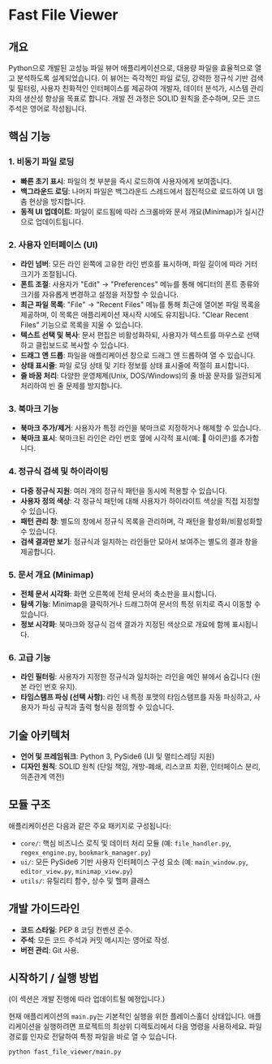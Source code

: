 # Fast File Viewer

## 개요
Python으로 개발된 고성능 파일 뷰어 애플리케이션으로, 대용량 파일을 효율적으로 열고 분석하도록 설계되었습니다. 
이 뷰어는 즉각적인 파일 로딩, 강력한 정규식 기반 검색 및 필터링, 사용자 친화적인 인터페이스를 제공하여 개발자, 데이터 분석가, 시스템 관리자의 생산성 향상을 목표로 합니다. 
개발 전 과정은 SOLID 원칙을 준수하며, 모든 코드 주석은 영어로 작성됩니다.

## 핵심 기능

### 1. 비동기 파일 로딩
- **빠른 초기 표시**: 파일의 첫 부분을 즉시 로드하여 사용자에게 보여줍니다.
- **백그라운드 로딩**: 나머지 파일은 백그라운드 스레드에서 점진적으로 로드하여 UI 멈춤 현상을 방지합니다.
- **동적 UI 업데이트**: 파일이 로드됨에 따라 스크롤바와 문서 개요(Minimap)가 실시간으로 업데이트됩니다.

### 2. 사용자 인터페이스 (UI)
- **라인 넘버**: 모든 라인 왼쪽에 고유한 라인 번호를 표시하며, 파일 길이에 따라 거터 크기가 조절됩니다.
- **폰트 조절**: 사용자가 "Edit" -> "Preferences" 메뉴를 통해 에디터의 폰트 종류와 크기를 자유롭게 변경하고 설정을 저장할 수 있습니다.
- **최근 파일 목록**: "File" -> "Recent Files" 메뉴를 통해 최근에 열어본 파일 목록을 제공하며, 이 목록은 애플리케이션 재시작 시에도 유지됩니다. "Clear Recent Files" 기능으로 목록을 지울 수 있습니다.
- **텍스트 선택 및 복사**: 문서 편집은 비활성화하되, 사용자가 텍스트를 마우스로 선택하고 클립보드로 복사할 수 있습니다.
- **드래그 앤 드롭**: 파일을 애플리케이션 창으로 드래그 앤 드롭하여 열 수 있습니다.
- **상태 표시줄**: 파일 로딩 상태 및 기타 정보를 상태 표시줄에 적절히 표시합니다.
- **줄 바꿈 처리**: 다양한 운영체제(Unix, DOS/Windows)의 줄 바꿈 문자를 일관되게 처리하여 빈 줄 문제를 방지합니다.

### 3. 북마크 기능
- **북마크 추가/제거**: 사용자가 특정 라인을 북마크로 지정하거나 해제할 수 있습니다.
- **북마크 표시**: 북마크된 라인은 라인 번호 옆에 시각적 표시(예: 📖 아이콘)를 추가합니다.

### 4. 정규식 검색 및 하이라이팅
- **다중 정규식 지원**: 여러 개의 정규식 패턴을 동시에 적용할 수 있습니다.
- **사용자 정의 색상**: 각 정규식 패턴에 대해 사용자가 하이라이트 색상을 직접 지정할 수 있습니다.
- **패턴 관리 창**: 별도의 창에서 정규식 목록을 관리하며, 각 패턴을 활성화/비활성화할 수 있습니다.
- **검색 결과만 보기**: 정규식과 일치하는 라인들만 모아서 보여주는 별도의 결과 창을 제공합니다.

### 5. 문서 개요 (Minimap)
- **전체 문서 시각화**: 화면 오른쪽에 전체 문서의 축소판을 표시합니다.
- **탐색 기능**: Minimap을 클릭하거나 드래그하여 문서의 특정 위치로 즉시 이동할 수 있습니다.
- **정보 시각화**: 북마크와 정규식 검색 결과가 지정된 색상으로 개요에 함께 표시됩니다.

### 6. 고급 기능
- **라인 필터링**: 사용자가 지정한 정규식과 일치하는 라인을 메인 뷰에서 숨깁니다 (원본 라인 번호 유지).
- **타임스탬프 파싱 (선택 사항)**: 라인 내 특정 포맷의 타임스탬프를 자동 파싱하고, 사용자가 파싱 규칙과 출력 형식을 정의할 수 있습니다.

## 기술 아키텍처
- **언어 및 프레임워크**: Python 3, PySide6 (UI 및 멀티스레딩 지원)
- **디자인 원칙**: SOLID 원칙 (단일 책임, 개방-폐쇄, 리스코프 치환, 인터페이스 분리, 의존관계 역전)

## 모듈 구조
애플리케이션은 다음과 같은 주요 패키지로 구성됩니다:
- `core/`: 핵심 비즈니스 로직 및 데이터 처리 모듈 (예: `file_handler.py`, `regex_engine.py`, `bookmark_manager.py`)
- `ui/`: 모든 PySide6 기반 사용자 인터페이스 구성 요소 (예: `main_window.py`, `editor_view.py`, `minimap_view.py`)
- `utils/`: 유틸리티 함수, 상수 및 헬퍼 클래스

## 개발 가이드라인
- **코드 스타일**: PEP 8 코딩 컨벤션 준수.
- **주석**: 모든 코드 주석과 커밋 메시지는 영어로 작성.
- **버전 관리**: Git 사용.

## 시작하기 / 실행 방법
(이 섹션은 개발 진행에 따라 업데이트될 예정입니다.)

현재 애플리케이션의 `main.py`는 기본적인 실행을 위한 플레이스홀더 상태입니다.
애플리케이션을 실행하려면 프로젝트의 최상위 디렉토리에서 다음 명령을 사용하세요.
파일 경로를 인자로 전달하여 특정 파일을 바로 열 수 있습니다.
```bash
python fast_file_viewer/main.py
```